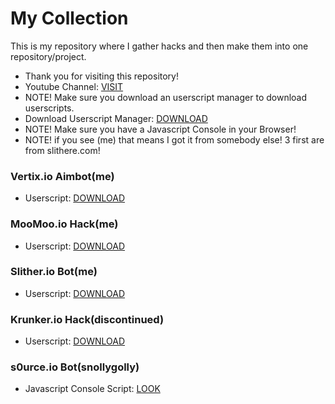 # My Collection
This is my repository where I gather hacks and then make them into one repository/project.
- Thank you for visiting this repository!
- Youtube Channel: [VISIT](https://www.youtube.com/channel/UCmSGL7VcTxQRUdifsJqgOSQ)
- NOTE! Make sure you download an userscript manager to download userscripts.
- Download Userscript Manager: [DOWNLOAD](https://tampermonkey.net)
- NOTE! Make sure you have a Javascript Console in your Browser!
- NOTE! if you see (me) that means I got it from somebody else! 3 first are from slithere.com!
### Vertix.io Aimbot(me)

- Userscript: [DOWNLOAD](https://github.com/oofdaooffin/vertix.io-aimbot/raw/master/aimbot.user.js)

### MooMoo.io Hack(me)

- Userscript: [DOWNLOAD](https://github.com/oofdaooffin/MooMoo.io-Hack/raw/master/mod.user.js)

### Slither.io Bot(me)

- Userscript: [DOWNLOAD](https://github.com/oofdaooffin/slither.io-bot/raw/master/bot.user.js)

### Krunker.io Hack(discontinued)

- Userscript: [DOWNLOAD](https://github.com/Tehchy/krunker.io-hack/raw/master/userscript.user.js)

### s0urce.io Bot(snollygolly)

- Javascript Console Script: [LOOK](https://raw.githubusercontent.com/snollygolly/sourceio-automation/master/main.js)
